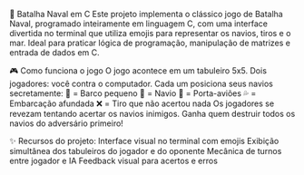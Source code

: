 🚢 Batalha Naval em C
Este projeto implementa o clássico jogo de Batalha Naval, programado inteiramente em linguagem C, com uma interface divertida no terminal que utiliza emojis para representar os navios, tiros e o mar. 
Ideal para praticar lógica de programação, manipulação de matrizes e entrada de dados em C.

🎮 Como funciona o jogo
O jogo acontece em um tabuleiro 5x5.
Dois jogadores: você contra o computador.
Cada um posiciona seus navios secretamente:
🛶 = Barco pequeno
🚢 = Navio
🛫 = Porta-aviões
💦 = Embarcação afundada
❌ = Tiro que não acertou nada
Os jogadores se revezam tentando acertar os navios inimigos.
Ganha quem destruir todos os navios do adversário primeiro!

✨ Recursos do projeto:
Interface visual no terminal com emojis
Exibição simultânea dos tabuleiros do jogador e do oponente
Mecânica de turnos entre jogador e IA
Feedback visual para acertos e erros
